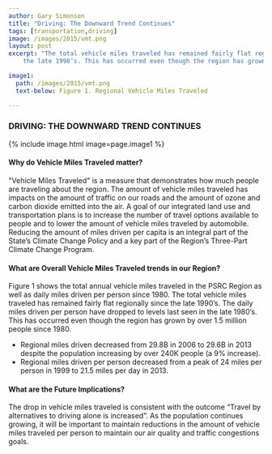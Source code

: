 ```yaml
---
author: Gary Simonson
title: "Driving: The Downward Trend Continues"
tags: [transportation,driving]
image: /images/2015/vmt.png
layout: post
excerpt: "The total vehicle miles traveled has remained fairly flat regionally since
	the	late 1990’s. This has occurred even though the region has grown by over 1.5 million people since 1980: because the daily miles driven <i>per person</i> has dropped to levels last seen in the late 1980’s."

image1:
  path: /images/2015/vmt.png
  text-below: Figure 1. Regional Vehicle Miles Traveled

---
```


### DRIVING: THE DOWNWARD TREND CONTINUES

{% include image.html image=page.image1 %}

#### Why do Vehicle Miles Traveled matter?

"Vehicle Miles Traveled" is a measure that demonstrates how much people are traveling about the region. The amount of vehicle miles traveled has impacts on the amount of traffic on our roads and the amount of ozone and carbon dioxide emitted into the air. A goal of our integrated land use and transportation plans is to increase the number of travel options available to people and to lower the amount of vehicle miles traveled by automobile. Reducing the amount of miles driven per capita is an integral part of the State’s Climate Change Policy and a key part of the Region’s Three-Part Climate Change Program.

#### What are Overall Vehicle Miles Traveled trends in our Region?

Figure 1 shows the total annual vehicle miles traveled in the PSRC Region as well as daily miles driven per person since 1980. The total vehicle miles traveled has remained fairly flat regionally since the late 1990’s. The daily miles driven per person have dropped to levels last seen in the late 1980’s. This has occurred even though the region has grown by over 1.5 million people since 1980.

* Regional miles driven decreased from 29.8B in 2006 to 29.6B in 2013 despite the population increasing by over 240K people (a 9% increase).
* Regional miles driven per person decreased from a peak of 24 miles per person in 1999 to 21.5 miles per day in 2013.

#### What are the Future Implications?

The drop in vehicle miles traveled is consistent with the outcome “Travel by alternatives to driving alone is increased”. As the population continues growing, it will be important to maintain reductions in the amount of vehicle miles traveled per person to maintain our air quality and traffic congestions goals.
